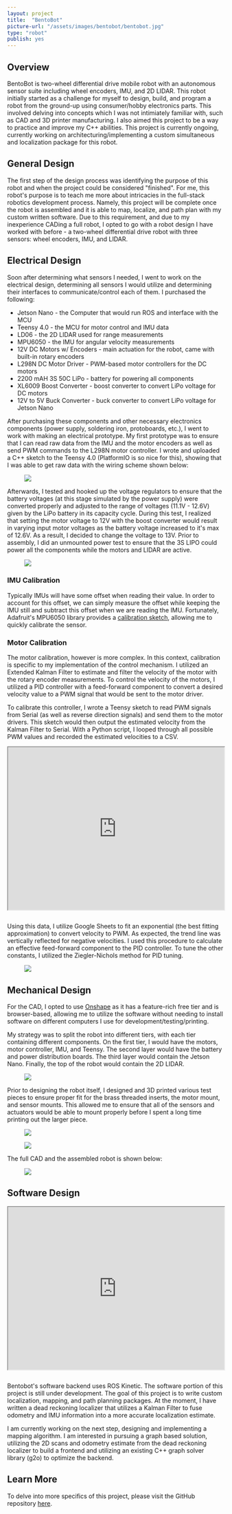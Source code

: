 ```yaml
---
layout: project
title:  "BentoBot"
picture-url: "/assets/images/bentobot/bentobot.jpg"
type: "robot"
publish: yes
---
```


<h2>Overview</h2>

BentoBot is two-wheel differential drive mobile robot with an autonomous sensor suite including wheel encoders, IMU, and 2D LIDAR. This robot initially started as a challenge for myself to design, build, and program a robot from the ground-up using consumer/hobby electronics parts. This involved delving into concepts which I was not intimiately familiar with, such as CAD and 3D printer manufacturing. I also aimed this project to be a way to practice and improve my C++ abilities. This project is currently ongoing, currently working on architecturing/implementing a custom simultaneous and localization package for this robot.

<h2>General Design</h2>

The first step of the design process was identifying the purpose of this robot and when the project could be considered "finished". For me, this robot's purpose is to teach me more about intricacies in the full-stack robotics development process. Namely, this project will be complete once the robot is assembled and it is able to map, localize, and path plan with my custom written software. Due to this requirement, and due to my inexperience CADing a full robot, I opted to go with a robot design I have worked with before - a two-wheel differential drive robot with three sensors: wheel encoders, IMU, and LIDAR.

<h2>Electrical Design</h2>

Soon after determining what sensors I needed, I went to work on the electrical design, determining all sensors I would utilize and determining their interfaces to communicate/control each of them. I purchased the following:

- Jetson Nano - the Computer that would run ROS and interface with the MCU
- Teensy 4.0 - the MCU for motor control and IMU data
- LD06 - the 2D LIDAR used for range measurements
- MPU6050 - the IMU for angular velocity measurements
- 12V DC Motors w/ Encoders - main actuation for the robot, came with built-in rotary encoders
- L298N DC Motor Driver - PWM-based motor controllers for the DC motors
- 2200 mAH 3S 50C LiPo - battery for powering all components
- XL6009 Boost Converter - boost converter to convert LiPo voltage for DC motors
- 12V to 5V Buck Converter - buck converter to convert LiPo voltage for Jetson Nano

After purchasing these components and other necessary electronics components (power supply, soldering iron, protoboards, etc.), I went to work with making an electrical prototype. My first prototype was to ensure that I can read raw data from the IMU and the motor encoders as well as send PWM commands to the L298N motor controller. I wrote and uploaded a C++ sketch to the Teensy 4.0 (PlatformIO is so nice for this), showing that I was able to get raw data with the wiring scheme shown below:

<figure><img src="{{'/assets/images/bentobot/bentobot-wiring1.jpg' | relative_url}}"></figure>

Afterwards, I tested and hooked up the voltage regulators to ensure that the battery voltages (at this stage simulated by the power supply) were converted properly and adjusted to the range of voltages (11.1V - 12.6V) given by the LiPo battery in its capacity cycle. During this test, I realized that setting the motor voltage to 12V with the boost converter would result in varying input motor voltages as the battery voltage increased to it's max of 12.6V. As a result, I decided to change the voltage to 13V. Prior to assembly, I did an unmounted power test to ensure that the 3S LIPO could power all the components while the motors and LIDAR are active.

<figure><img src="{{'/assets/images/bentobot/bentobot-wiring2.jpg' | relative_url}}"></figure>

<h3>IMU Calibration</h3>

Typically IMUs will have some offset when reading their value. In order to account for this offset, we can simply measure the offset while keeping the IMU still and subtract this offset when we are reading the IMU. Fortunately, Adafruit's MPU6050 library provides a <a href="https://learn.adafruit.com/adafruit-sensorlab-gyroscope-calibration" target="_blank">calibration sketch</a>, allowing me to quickly calibrate the sensor.

<h3>Motor Calibration</h3>

The motor calibration, however is more complex. In this context, calibration is specific to my implementation of the control mechanism. I utilized an Extended Kalman Filter to estimate and filter the velocity of the motor with the rotary encoder measurements. To control the velocity of the motors, I utilized a PID controller with a feed-forward component to convert a desired velocity value to a PWM signal that would be sent to the motor driver. 

To calibrate this controller, I wrote a Teensy sketch to read PWM signals from Serial (as well as reverse direction signals) and send them to the motor drivers. This sketch would then output the estimated velocity from the Kalman Filter to Serial. With a Python script, I looped through all possible PWM values and recorded the estimated velocities to a CSV.

<div style="position: relative; width: 100%; padding-bottom: 75%;">
    <iframe style="position: absolute" width="100%" height="100%" src="https://www.youtube.com/embed/PslS-kOYDyo" allowfullscreen></iframe>
</div>
<br>

Using this data, I utilize Google Sheets to fit an exponential (the best fitting approximation) to convert velocity to PWM. As expected, the trend line was vertically reflected for negative velocities. I used this procedure to calculate an effective feed-forward component to the PID controller. To tune the other constants, I utilized the Ziegler-Nichols method for PID tuning.

<figure><img src="{{'/assets/images/bentobot/bentobot-csv.png' | relative_url}}"></figure>

<h2>Mechanical Design</h2>

For the CAD, I opted to use <a href="https://www.onshape.com/en/" target="_blank">Onshape</a> as it has a feature-rich free tier and is browser-based, allowing me to utilize the software without needing to install software on different computers I use for development/testing/printing. 

My strategy was to split the robot into different tiers, with each tier containing different components. On the first tier, I would have the motors, motor controller, IMU, and Teensy. The second layer would have the battery and power distribution boards. The third layer would contain the Jetson Nano. Finally, the top of the robot would contain the 2D LIDAR.

<figure><img src="{{'/assets/images/bentobot/bentobot-chassis.jpg' | relative_url}}"></figure>

Prior to designing the robot itself, I designed and 3D printed various test pieces to ensure proper fit for the brass threaded inserts, the motor mount, and sensor mounts. This allowed me to ensure that all of the sensors and actuators would be able to mount properly before I spent a long time printing out the larger piece.

<figure><img src="{{'/assets/images/bentobot/bentobot-threadtest.jpg' | relative_url}}"></figure>

<figure><img src="{{'/assets/images/bentobot/bentobot-wheeltest.jpg' | relative_url}}"></figure>

The full CAD and the assembled robot is shown below:

<figure><img src="{{'/assets/images/bentobot/bentobot-cad.png' | relative_url}}"></figure>

<h2>Software Design</h2>

<div style="position: relative; width: 100%; padding-bottom: 75%;">
    <iframe style="position: absolute" width="100%" height="100%" src="https://www.youtube.com/embed/G76t6FKiV3o" allowfullscreen></iframe>
</div>
<br>

Bentobot's software backend uses ROS Kinetic. The software portion of this project is still under development. The goal of this project is to write custom localization, mapping, and path planning packages. At the moment, I have written a dead reckoning localizer that utilizes a Kalman Filter to fuse odometry and IMU information into a more accurate localization estimate.

I am currently working on the next step, designing and implementing a mapping algorithm. I am interested in pursuing a graph based solution, utilizing the 2D scans and odometry estimate from the dead reckoning localizer to build a frontend and utilizing an existing C++ graph solver library (g2o) to optimize the backend.

<h2>Learn More</h2>

To delve into more specifics of this project, please visit the GitHub repository <a href="https://github.com/ogunasekara/BentoBot" target="_blank">here</a>.
